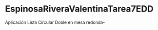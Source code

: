 EspinosaRiveraValentinaTarea7EDD
================================

Aplicación Lista Circular Doble en mesa redonda-
